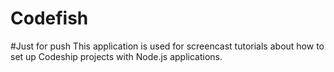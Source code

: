 Codefish
======================
#Just for push
This application is used for screencast tutorials about how to set up Codeship projects with Node.js applications.

